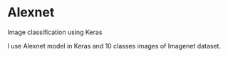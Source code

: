 # Alexnet
Image classification using Keras


I use Alexnet model in Keras and 10 classes images of Imagenet dataset. 
